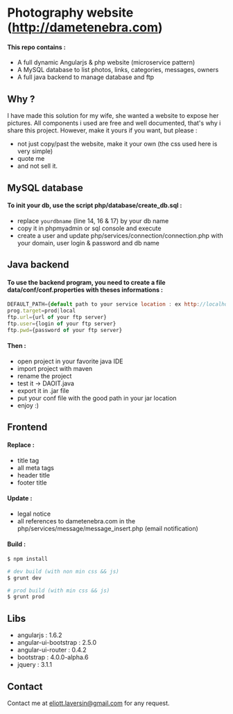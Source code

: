 # Photography website (http://dametenebra.com)

#### This repo contains :

 * A full dynamic Angularjs & php website (microservice pattern)
 * A MySQL database to list photos, links, categories, messages, owners
 * A full java backend to manage database and ftp

## Why ?

I have made this solution for my wife, she wanted a website to expose her pictures.
All components i used are free and well documented, that's why i share this project.
However, make it yours if you want, but please : 
* not just copy/past the website, make it your own (the css used here is very simple)
* quote me 
* and not sell it.

## MySQL database

#### To init your db, use the script php/database/create_db.sql :

 * replace `yourdbname` (line 14, 16 & 17) by your db name
 * copy it in phpmyadmin or sql console and execute
 * create a user and update php/services/connection/connection.php with your domain, user login & password and db name

## Java backend

#### To use the backend program, you need to create a file data/conf/conf.properties with theses informations : 

```javascript
DEFAULT_PATH={default path to your service location : ex http://localhost/dtpv2/php/services/}
prog.target=prod|local
ftp.url={url of your ftp server}
ftp.user={login of your ftp server}
ftp.pwd={password of your ftp server}
```

#### Then :
 
 * open project in your favorite java IDE
 * import project with maven
 * rename the project 
 * test it -> DAOIT.java
 * export it in .jar file
 * put your conf file with the good path in your jar location
 * enjoy :)

## Frontend

#### Replace :

* title tag
* all meta tags
* header title
* footer title

#### Update : 

* legal notice
* all references to dametenebra.com in the php/services/message/message_insert.php (email notification)

#### Build :

```bash
$ npm install
```
```bash
# dev build (with non min css && js)
$ grunt dev
```
```bash
# prod build (with min css && js)
$ grunt prod
```


## Libs

* angularjs : 1.6.2
* angular-ui-bootstrap : 2.5.0
* angular-ui-router : 0.4.2
* bootstrap : 4.0.0-alpha.6
* jquery : 3.1.1


## Contact

Contact me at [eliott.laversin@gmail.com](mailto:eliott.laversin@gmail.com?subject=[DTPV2]-subject) for any request.